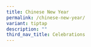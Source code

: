 ```yaml
---
title: Chinese New Year
permalink: /chinese-new-year/
variant: tiptap
description: ""
third_nav_title: Celebrations
---
```

<p></p>